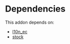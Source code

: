 # Dependencies

This addon depends on:

- [l10n_ec](https://github.com/bringout/oca-ocb-l10n_americas/tree/b315b47f17ad85d4ab7672d4f0fc077c048a4265/odoo-bringout-oca-ocb-l10n_ec)
- [stock](https://github.com/bringout/oca-ocb-warehouse/tree/9b14fcb23c7ebeb2f1d8695642aaa941064d4d00/odoo-bringout-oca-ocb-stock)
